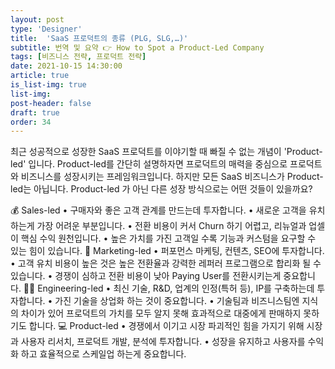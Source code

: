 ```yaml
---
layout: post
type: 'Designer'
title:  'SaaS 프로덕트의 종류 (PLG, SLG,…)'
subtitle: 번역 및 요약 👉 How to Spot a Product-Led Company
tags: [비즈니스 전략, 프로덕트 전략]
date: 2021-10-15 14:30:00
article: true
is_list-img: true
list-img: 
post-header: false
draft: true
order: 34
---
```


최근 성공적으로 성장한 SaaS 프로덕트를 이야기할 때 빠질 수 없는 개념이 'Product-led' 입니다. Product-led를 간단히 설명하자면 프로덕트의 매력을 중심으로 프로덕트와 비즈니스를 성장시키는 프레임워크입니다. 하지만 모든 SaaS 비즈니스가 Product-led는 아닙니다. Product-led 가 아닌 다른 성장 방식으로는 어떤 것들이 있을까요?

💰 Sales-led
• 구매자와 좋은 고객 관계를 만드는데 투자합니다.
• 새로운 고객을 유치하는게 가장 어려운 부분입니다.
• 전환 비용이 커서 Churn 하기 어렵고, 리뉴얼과 업셀이 핵심 수익 원천입니다.
• 높은 가치를 가진 고객일 수록 기능과 커스텀을 요구할 수 있는 힘이 있습니다.
📣 Marketing-led
• 퍼포먼스 마케팅, 컨텐츠, SEO에 투자합니다.
• 고객 유치 비용이 높은 것은 높은 전환율과 강력한 레퍼러 프로그램으로 합리화 될 수 있습니다.
• 경쟁이 심하고 전환 비용이 낮아 Paying User를 전환시키는게 중요합니다.
🧑‍💻 Engineering-led
• 최신 기술, R&D, 업계의 인정(특허 등), IP를 구축하는데 투자합니다.
• 가진 기술을 상업화 하는 것이 중요합니다.
• 기술팀과 비즈니스팀엔 지식의 차이가 있어 프로덕트의 가치를 모두 알지 못해 효과적으로 대중에게 판매하지 못하기도 합니다.
💻 Product-led
• 경쟁에서 이기고 시장 파괴적인 힘을 가지기 위해 시장과 사용자 리서치, 프로덕트 개발, 분석에 투자합니다.
• 성장을 유지하고 사용자를 수익화 하고 효율적으로 스케일업 하는게 중요합니다.